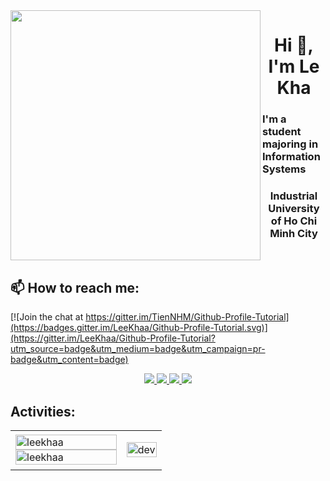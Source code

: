 <img align="left" width="400" src="https://github.githubassets.com/images/modules/profile/profile-first-repo.svg">
<h1 align="center">Hi 👋, I'm Le Kha</h1>
<p align="center">
  <h3 align="left">I'm a student majoring in Information Systems</h3>
  <h3 align="center">Industrial University of Ho Chi Minh City</h3>
</p>
<br />

## 📫 How to reach me:

[![Join the chat at https://gitter.im/TienNHM/Github-Profile-Tutorial](https://badges.gitter.im/LeeKhaa/Github-Profile-Tutorial.svg)](https://gitter.im/LeeKhaa/Github-Profile-Tutorial?utm_source=badge&utm_medium=badge&utm_campaign=pr-badge&utm_content=badge)

<p align="center">
  <a href="https://www.linkedin.com/in/lekhaa/" target="_blank">
    <img src="https://img.icons8.com/fluent/48/000000/linkedin.png"/>
  </a>
  <a href="https://www.facebook.com/kha.tran.2903" alt="Facebook">
    <img src="https://img.icons8.com/fluent/48/000000/facebook-new.png" target="_blank" />
  </a> 
  <a href="https://github.com/LeeKhaa" alt="Github">
    <img src="https://img.icons8.com/fluent/48/000000/github.png"/>
  </a> 
  <a href="mailto:tranlekha.2903@gmail.com" alt="Email">
    <img src="https://img.icons8.com/fluent/48/000000/mailing.png"/>
  </a>
</p>

## Activities:

<table style="width:100%;">
  <tr>
    <td>
      <img src="https://github-readme-stats.vercel.app/api/top-langs/?username=leekhaa&bg_color=FFFFFF00&text_color=179fa3&layout=compact&hide=CSS&langs_count=10&custom_title=Top%20ng%C3%B4n%20ng%E1%BB%AF%20%C4%91%C6%B0%E1%BB%A3c%20d%C3%B9ng" alt="leekhaa" width="100%"/>
      <img src="https://github-readme-stats.vercel.app/api?username=leekhaa&bg_color=FFFFFF00&text_color=179fa3&show_icons=true&count_private=true&include_all_commits=true&custom_title=Ho%E1%BA%A1t%20%C4%91%E1%BB%99ng%20tr%C3%AAn%20Github" alt="leekhaa" width="100%"/>
    </td>
    <td>
      <p align="center"> 
        <img src="https://cdn.dribbble.com/users/1059583/screenshots/4171367/coding-freak.gif" alt="dev" width="100%"/>
      </p>
    </td>
  </tr>
</table>
